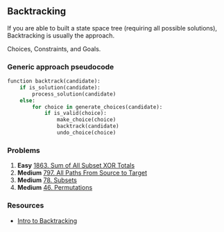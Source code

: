 ## Backtracking

If you are able to built a state space tree (requiring all possible solutions), 
Backtracking is usually the approach.

Choices, Constraints, and Goals.

### Generic approach pseudocode

```python
function backtrack(candidate): 
	if is_solution(candidate): 
		process_solution(candidate) 
	else: 
		for choice in generate_choices(candidate): 
			if is_valid(choice): 
				make_choice(choice) 
				backtrack(candidate) 
				undo_choice(choice)
```

### Problems

1. **Easy** [1863. Sum of All Subset XOR Totals](https://leetcode.com/problems/sum-of-all-subset-xor-totals/)
2. **Medium** [797. All Paths From Source to Target](https://leetcode.com/problems/all-paths-from-source-to-target/description/)
3. **Medium** [78. Subsets](https://leetcode.com/problems/subsets/description/)
4. **Medium** [46. Permutations](https://leetcode.com/problems/permutations/description/)

### Resources
- [Intro to Backtracking](https://www.youtube.com/watch?v=Nabbpl7y4Lo)

